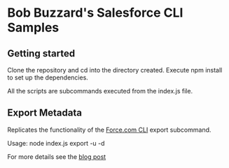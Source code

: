 # Bob Buzzard's Salesforce CLI Samples

## Getting started
Clone the repository and cd into the directory created.
Execute npm install to set up the dependencies.

All the scripts are subcommands executed from the index.js file.

## Export Metadata
Replicates the functionality of the [Force.com CLI](http://force-cli.herokuapp.com/) export subcommand.

Usage: node index.js export -u <Salesforce CLI username> -d <output directory>

For more details see the [blog post](https://bobbuzzard.blogspot.com/2018/07/export-metadata-with-salesforce-cli.html)
